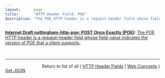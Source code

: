 ```yaml
---
layout:      page
title:       "HTTP Header Field: POE"
description: "The POE HTTP header is a request-header field whose field-value indicates the version of POE that a client supports."
---
```


**[Internet Draft nottingham-http-poe: POST Once Exactly (POE)](/specs/IETF/I-D/nottingham-http-poe "This specification describes a pattern of use that allows HTTP clients to automatically retry POST requests in a manner that assures no unintended side effects will take place, and defines mechanisms to allow implementations to automatically determine when such patterns are supported."):** [The POE HTTP header is a request-header field whose field-value indicates the version of POE that a client supports.](http://tools.ietf.org/html/draft-nottingham-http-poe-00#section-4 "Read documentation for HTTP Header Field &#34;POE&#34;")

<br/>
<hr/>

<p style="float : left"><a href="POE.json" title="Get JSON representing this particular Web Concept">Get JSON</a></p>
<p style="text-align: right">Return to list of all ( <a href="../http-headers">HTTP Header Fields</a> | <a href="../">Web Concepts</a> )</p>
